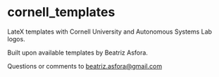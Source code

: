 # cornell_templates

LateX templates with Cornell University and Autonomous Systems Lab logos.

Built upon available templates by Beatriz Asfora.

Questions or comments to beatriz.asfora@gmail.com
